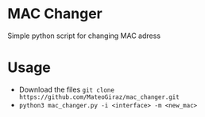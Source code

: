 # MAC Changer
Simple python script for changing MAC adress
# Usage
- Download the files `git clone https://github.com/MateoGiraz/mac_changer.git`
- `python3 mac_changer.py -i <interface> -m <new_mac>`
